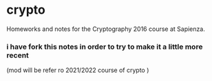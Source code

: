 # crypto
Homeworks and notes for the Cryptography 2016 course at Sapienza.

### i have fork this notes in order to try to make it a little more recent
(mod will be refer ro  2021/2022 course of crypto )
